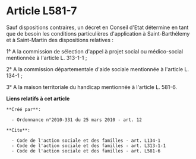 # Article L581-7

Sauf dispositions contraires, un décret en Conseil d'Etat détermine en tant que de besoin les conditions particulières
d'application à Saint-Barthélemy et à Saint-Martin des dispositions relatives : 

1° A la commission de sélection d'appel à projet social ou médico-social mentionnée à l'article L. 313-1-1 ; 

2° A la commission départementale d'aide sociale mentionnée à l'article L. 134-1 ; 

3° A la maison territoriale du handicap mentionnée à l'article L. 581-6.

**Liens relatifs à cet article**

	**Créé par**:

	  - Ordonnance n°2010-331 du 25 mars 2010 - art. 12

	**Cite**:

	  - Code de l'action sociale et des familles - art. L134-1
	  - Code de l'action sociale et des familles - art. L313-1-1
	  - Code de l'action sociale et des familles - art. L581-6
